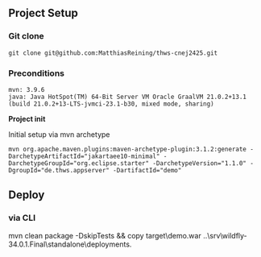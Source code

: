 ## Project Setup

### Git clone

    git clone git@github.com:MatthiasReining/thws-cnej2425.git

### Preconditions

    mvn: 3.9.6
    java: Java HotSpot(TM) 64-Bit Server VM Oracle GraalVM 21.0.2+13.1 (build 21.0.2+13-LTS-jvmci-23.1-b30, mixed mode, sharing)

**Project init**

Initial setup via mvn archetype

    mvn org.apache.maven.plugins:maven-archetype-plugin:3.1.2:generate -DarchetypeArtifactId="jakartaee10-minimal" -DarchetypeGroupId="org.eclipse.starter" -DarchetypeVersion="1.1.0" -DgroupId="de.thws.appserver" -DartifactId="demo"

## Deploy

### via CLI

mvn clean package -DskipTests && copy target\demo.war ..\srv\wildfly-34.0.1.Final\standalone\deployments\.
